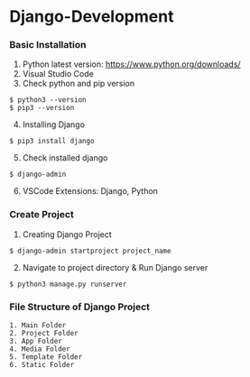 # Django-Development

### Basic Installation
1. Python latest version: https://www.python.org/downloads/
2. Visual Studio Code
3. Check python and pip version
```
$ python3 --version
$ pip3 --version
```
4. Installing Django
```
$ pip3 install django
```
5. Check installed django
```
$ django-admin
```
6. VSCode Extensions: Django, Python

### Create Project
1. Creating Django Project
```
$ django-admin startproject project_name
```
2. Navigate to project directory & Run Django server
```
$ python3 manage.py runserver
```

### File Structure of Django Project
```
1. Main Folder
2. Project Folder
3. App Folder
4. Media Folder
5. Template Folder
6. Static Folder
```